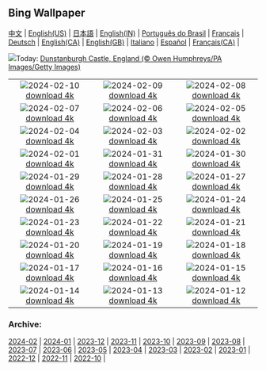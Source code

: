 ## Bing Wallpaper
[中文](README.md) |                     [English(US)](en-US.md) |                     [日本語](ja-JP.md) |                     [English(IN)](en-IN.md) |                     [Português do Brasil](pt-BR.md) |                     [Français](fr-FR.md) |                     [Deutsch](de-DE.md) |                     [English(CA)](en-CA.md) |                     [English(GB)](en-GB.md) |                     [Italiano](it-IT.md) |                     [Español](es-ES.md) |                     [Français(CA)](fr-CA.md) |                    

![](https://www.bing.com/th?id=OHR.DarkSkiesFestivalUK_EN-GB6799040204_UHD.jpg&w=1000)Today: [Dunstanburgh Castle, England (© Owen Humphreys/PA Images/Getty Images)](https://www.bing.com/th?id=OHR.DarkSkiesFestivalUK_EN-GB6799040204_UHD.jpg)

|      |      |      |
| :----: | :----: | :----: |
|![](https://www.bing.com/th?id=OHR.PegadungRocks_EN-GB6159819116_UHD.jpg&pid=hp&w=384&h=216&rs=1&c=4)2024-02-10 [download 4k](https://www.bing.com/th?id=OHR.PegadungRocks_EN-GB6159819116_UHD.jpg)|![](https://www.bing.com/th?id=OHR.MtHoodOregon_EN-GB3166689282_UHD.jpg&pid=hp&w=384&h=216&rs=1&c=4)2024-02-09 [download 4k](https://www.bing.com/th?id=OHR.MtHoodOregon_EN-GB3166689282_UHD.jpg)|![](https://www.bing.com/th?id=OHR.StJamesPool_EN-GB2890656111_UHD.jpg&pid=hp&w=384&h=216&rs=1&c=4)2024-02-08 [download 4k](https://www.bing.com/th?id=OHR.StJamesPool_EN-GB2890656111_UHD.jpg)|
|![](https://www.bing.com/th?id=OHR.LakeTahoeRock_EN-GB2276440186_UHD.jpg&pid=hp&w=384&h=216&rs=1&c=4)2024-02-07 [download 4k](https://www.bing.com/th?id=OHR.LakeTahoeRock_EN-GB2276440186_UHD.jpg)|![](https://www.bing.com/th?id=OHR.HawkOwl_EN-GB0033020646_UHD.jpg&pid=hp&w=384&h=216&rs=1&c=4)2024-02-06 [download 4k](https://www.bing.com/th?id=OHR.HawkOwl_EN-GB0033020646_UHD.jpg)|![](https://www.bing.com/th?id=OHR.DevetashkaCave_EN-GB0187525185_UHD.jpg&pid=hp&w=384&h=216&rs=1&c=4)2024-02-05 [download 4k](https://www.bing.com/th?id=OHR.DevetashkaCave_EN-GB0187525185_UHD.jpg)|
|![](https://www.bing.com/th?id=OHR.VeniceCarnival_EN-GB9928247347_UHD.jpg&pid=hp&w=384&h=216&rs=1&c=4)2024-02-04 [download 4k](https://www.bing.com/th?id=OHR.VeniceCarnival_EN-GB9928247347_UHD.jpg)|![](https://www.bing.com/th?id=OHR.SixNationsStartUK_EN-GB9311975661_UHD.jpg&pid=hp&w=384&h=216&rs=1&c=4)2024-02-03 [download 4k](https://www.bing.com/th?id=OHR.SixNationsStartUK_EN-GB9311975661_UHD.jpg)|![](https://www.bing.com/th?id=OHR.HalbinselJasmund_EN-GB9035766828_UHD.jpg&pid=hp&w=384&h=216&rs=1&c=4)2024-02-02 [download 4k](https://www.bing.com/th?id=OHR.HalbinselJasmund_EN-GB9035766828_UHD.jpg)|
|![](https://www.bing.com/th?id=OHR.ZebraMother_EN-GB8255598898_UHD.jpg&pid=hp&w=384&h=216&rs=1&c=4)2024-02-01 [download 4k](https://www.bing.com/th?id=OHR.ZebraMother_EN-GB8255598898_UHD.jpg)|![](https://www.bing.com/th?id=OHR.AlbaceteSpain_EN-GB4279721479_UHD.jpg&pid=hp&w=384&h=216&rs=1&c=4)2024-01-31 [download 4k](https://www.bing.com/th?id=OHR.AlbaceteSpain_EN-GB4279721479_UHD.jpg)|![](https://www.bing.com/th?id=OHR.GollingerFalls_EN-GB7103601086_UHD.jpg&pid=hp&w=384&h=216&rs=1&c=4)2024-01-30 [download 4k](https://www.bing.com/th?id=OHR.GollingerFalls_EN-GB7103601086_UHD.jpg)|
|![](https://www.bing.com/th?id=OHR.ChannelOutback_EN-GB6512449937_UHD.jpg&pid=hp&w=384&h=216&rs=1&c=4)2024-01-29 [download 4k](https://www.bing.com/th?id=OHR.ChannelOutback_EN-GB6512449937_UHD.jpg)|![](https://www.bing.com/th?id=OHR.WinterCarnival_EN-GB6178646232_UHD.jpg&pid=hp&w=384&h=216&rs=1&c=4)2024-01-28 [download 4k](https://www.bing.com/th?id=OHR.WinterCarnival_EN-GB6178646232_UHD.jpg)|![](https://www.bing.com/th?id=OHR.EurasianBlueTitUK_EN-GB5165508087_UHD.jpg&pid=hp&w=384&h=216&rs=1&c=4)2024-01-27 [download 4k](https://www.bing.com/th?id=OHR.EurasianBlueTitUK_EN-GB5165508087_UHD.jpg)|
|![](https://www.bing.com/th?id=OHR.BurnsNightAlloway_EN-GB4165452223_UHD.jpg&pid=hp&w=384&h=216&rs=1&c=4)2024-01-26 [download 4k](https://www.bing.com/th?id=OHR.BurnsNightAlloway_EN-GB4165452223_UHD.jpg)|![](https://www.bing.com/th?id=OHR.IcelandBeach_EN-GB3731647332_UHD.jpg&pid=hp&w=384&h=216&rs=1&c=4)2024-01-25 [download 4k](https://www.bing.com/th?id=OHR.IcelandBeach_EN-GB3731647332_UHD.jpg)|![](https://www.bing.com/th?id=OHR.MaldivesAtolls_EN-GB3594196029_UHD.jpg&pid=hp&w=384&h=216&rs=1&c=4)2024-01-24 [download 4k](https://www.bing.com/th?id=OHR.MaldivesAtolls_EN-GB3594196029_UHD.jpg)|
|![](https://www.bing.com/th?id=OHR.SantaCruzSunrise_EN-GB0952968899_UHD.jpg&pid=hp&w=384&h=216&rs=1&c=4)2024-01-23 [download 4k](https://www.bing.com/th?id=OHR.SantaCruzSunrise_EN-GB0952968899_UHD.jpg)|![](https://www.bing.com/th?id=OHR.SquirrelNetherlands_EN-GB3144776010_UHD.jpg&pid=hp&w=384&h=216&rs=1&c=4)2024-01-22 [download 4k](https://www.bing.com/th?id=OHR.SquirrelNetherlands_EN-GB3144776010_UHD.jpg)|![](https://www.bing.com/th?id=OHR.MacaroniPenguins_EN-GB2958332106_UHD.jpg&pid=hp&w=384&h=216&rs=1&c=4)2024-01-21 [download 4k](https://www.bing.com/th?id=OHR.MacaroniPenguins_EN-GB2958332106_UHD.jpg)|
|![](https://www.bing.com/th?id=OHR.PlitviceWinter_EN-GB2685837367_UHD.jpg&pid=hp&w=384&h=216&rs=1&c=4)2024-01-20 [download 4k](https://www.bing.com/th?id=OHR.PlitviceWinter_EN-GB2685837367_UHD.jpg)|![](https://www.bing.com/th?id=OHR.WinnieDaySussex_EN-GB2530368112_UHD.jpg&pid=hp&w=384&h=216&rs=1&c=4)2024-01-19 [download 4k](https://www.bing.com/th?id=OHR.WinnieDaySussex_EN-GB2530368112_UHD.jpg)|![](https://www.bing.com/th?id=OHR.SleepyWolf_EN-GB2239080031_UHD.jpg&pid=hp&w=384&h=216&rs=1&c=4)2024-01-18 [download 4k](https://www.bing.com/th?id=OHR.SleepyWolf_EN-GB2239080031_UHD.jpg)|
|![](https://www.bing.com/th?id=OHR.LakeLouise_EN-GB2053286596_UHD.jpg&pid=hp&w=384&h=216&rs=1&c=4)2024-01-17 [download 4k](https://www.bing.com/th?id=OHR.LakeLouise_EN-GB2053286596_UHD.jpg)|![](https://www.bing.com/th?id=OHR.ParisBridge_EN-GB8372523882_UHD.jpg&pid=hp&w=384&h=216&rs=1&c=4)2024-01-16 [download 4k](https://www.bing.com/th?id=OHR.ParisBridge_EN-GB8372523882_UHD.jpg)|![](https://www.bing.com/th?id=OHR.HokkaidoSwans_EN-GB1710828228_UHD.jpg&pid=hp&w=384&h=216&rs=1&c=4)2024-01-15 [download 4k](https://www.bing.com/th?id=OHR.HokkaidoSwans_EN-GB1710828228_UHD.jpg)|
|![](https://www.bing.com/th?id=OHR.HanaHighway_EN-GB1532378824_UHD.jpg&pid=hp&w=384&h=216&rs=1&c=4)2024-01-14 [download 4k](https://www.bing.com/th?id=OHR.HanaHighway_EN-GB1532378824_UHD.jpg)|![](https://www.bing.com/th?id=OHR.BukhansanSeoul_EN-GB0341063799_UHD.jpg&pid=hp&w=384&h=216&rs=1&c=4)2024-01-13 [download 4k](https://www.bing.com/th?id=OHR.BukhansanSeoul_EN-GB0341063799_UHD.jpg)|![](https://www.bing.com/th?id=OHR.LynxSnow_EN-GB4274178722_UHD.jpg&pid=hp&w=384&h=216&rs=1&c=4)2024-01-12 [download 4k](https://www.bing.com/th?id=OHR.LynxSnow_EN-GB4274178722_UHD.jpg)|


### Archive:
[2024-02](archive/en-GB/202402/README.md) | [2024-01](archive/en-GB/202401/README.md) | [2023-12](archive/en-GB/202312/README.md) | [2023-11](archive/en-GB/202311/README.md) | [2023-10](archive/en-GB/202310/README.md) | [2023-09](archive/en-GB/202309/README.md) | [2023-08](archive/en-GB/202308/README.md) | [2023-07](archive/en-GB/202307/README.md) | [2023-06](archive/en-GB/202306/README.md) | [2023-05](archive/en-GB/202305/README.md) | [2023-04](archive/en-GB/202304/README.md) | [2023-03](archive/en-GB/202303/README.md) | [2023-02](archive/en-GB/202302/README.md) | [2023-01](archive/en-GB/202301/README.md) | [2022-12](archive/en-GB/202212/README.md) | [2022-11](archive/en-GB/202211/README.md) | [2022-10](archive/en-GB/202210/README.md) | 